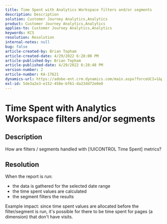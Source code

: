 ```yaml
---
title: Time Spent with Analytics Workspace filters and/or segments
description: Description
solution: Customer Journey Analytics,Analytics
product: Customer Journey Analytics,Analytics
applies-to: Customer Journey Analytics,Analytics
keywords: KCS
resolution: Resolution
internal-notes: null
bug: false
article-created-by: Brian Topham
article-created-date: 4/29/2022 6:28:00 PM
article-published-by: Brian Topham
article-published-date: 4/29/2022 6:28:48 PM
version-number: 2
article-number: KA-17621
dynamics-url: https://adobe-ent.crm.dynamics.com/main.aspx?forceUCI=1&pagetype=entityrecord&etn=knowledgearticle&id=6bd99d18-eac7-ec11-a7b6-0022480a10ee
exl-id: 5de3a2e3-e152-458e-bf61-da23dd72e0e0
---
```

# Time Spent with Analytics Workspace filters and/or segments

## Description

How are filters / segments handled with [!UICONTROL Time Spent] metrics?

## Resolution


When the report is run:

- the data is gathered for the selected date range
- the time spent values are calculated
- the segment filters the results


Example impact: since time spent values are allocated before the filter/segment is run, it's possible for there to be time spent for pages (a dimension) that don't have visits.
